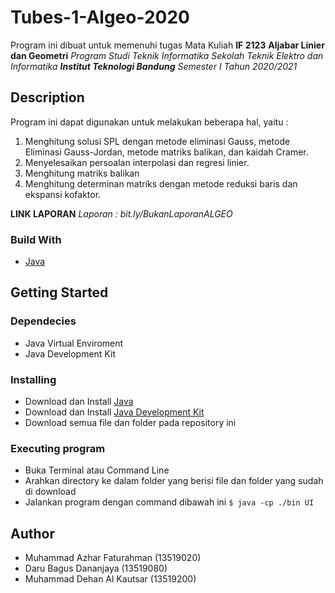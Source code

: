 # Tubes-1-Algeo-2020

Program ini dibuat untuk memenuhi tugas Mata Kuliah **IF 2123**
**Aljabar Linier dan Geometri**
*Program Studi Teknik Informatika*
*Sekolah Teknik Elektro dan Informatika*
**_Institut Teknologi Bandung_**
*Semester I Tahun 2020/2021*

## Description

Program ini dapat digunakan untuk melakukan beberapa hal, yaitu :

1. Menghitung solusi SPL dengan metode eliminasi Gauss, metode Eliminasi Gauss-Jordan, metode matriks balikan, dan kaidah Cramer.
2. Menyelesaikan persoalan interpolasi dan regresi linier.
3. Menghitung matriks balikan
4. Menghitung determinan matriks dengan metode reduksi baris dan ekspansi kofaktor.

**LINK LAPORAN**
*Laporan : bit.ly/BukanLaporanALGEO*

### Build With

- [Java](https://www.java.com/)

## Getting Started

### Dependecies

- Java Virtual Enviroment
- Java Development Kit

### Installing

- Download dan Install [Java](https://www.java.com/en/download/)
- Download dan Install [Java Development Kit](https://www.oracle.com/java/technologies/javase-jdk11-downloads.html)
- Download semua file dan folder pada repository ini

### Executing program

- Buka Terminal atau Command Line
- Arahkan directory ke dalam folder yang berisi file dan folder yang sudah di download
- Jalankan program dengan command dibawah ini
`$ java -cp ./bin UI`

## Author
- Muhammad Azhar Faturahman (13519020)
- Daru Bagus Dananjaya (13519080)
- Muhammad Dehan Al Kautsar (13519200)



